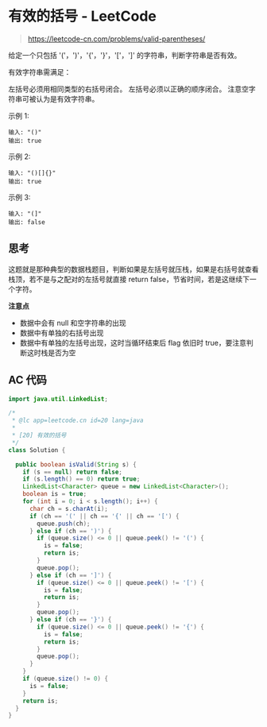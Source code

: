 # 有效的括号 - LeetCode

> https://leetcode-cn.com/problems/valid-parentheses/

给定一个只包括 '('，')'，'{'，'}'，'['，']' 的字符串，判断字符串是否有效。

有效字符串需满足：

左括号必须用相同类型的右括号闭合。
左括号必须以正确的顺序闭合。
注意空字符串可被认为是有效字符串。

示例 1:

```
输入: "()"
输出: true
```

示例 2:

```
输入: "()[]{}"
输出: true
```

示例 3:

```
输入: "(]"
输出: false
```

## 思考

这题就是那种典型的数据栈题目，判断如果是左括号就压栈，如果是右括号就查看栈顶，若不是与之配对的左括号就直接 return false，节省时间，若是这继续下一个字符。

**注意点**

- 数据中会有 null 和空字符串的出现
- 数据中有单独的右括号出现
- 数据中有单独的左括号出现，这时当循环结束后 flag 依旧时 true，要注意判断这时栈是否为空

## AC 代码

```java
import java.util.LinkedList;

/*
 * @lc app=leetcode.cn id=20 lang=java
 *
 * [20] 有效的括号
 */
class Solution {

  public boolean isValid(String s) {
    if (s == null) return false;
    if (s.length() == 0) return true;
    LinkedList<Character> queue = new LinkedList<Character>();
    boolean is = true;
    for (int i = 0; i < s.length(); i++) {
      char ch = s.charAt(i);
      if (ch == '(' || ch == '{' || ch == '[') {
        queue.push(ch);
      } else if (ch == ')') {
        if (queue.size() <= 0 || queue.peek() != '(') {
          is = false;
          return is;
        }
        queue.pop();
      } else if (ch == ']') {
        if (queue.size() <= 0 || queue.peek() != '[') {
          is = false;
          return is;
        }
        queue.pop();
      } else if (ch == '}') {
        if (queue.size() <= 0 || queue.peek() != '{') {
          is = false;
          return is;
        }
        queue.pop();
      }
    }
    if (queue.size() != 0) {
      is = false;
    }
    return is;
  }
}

```

